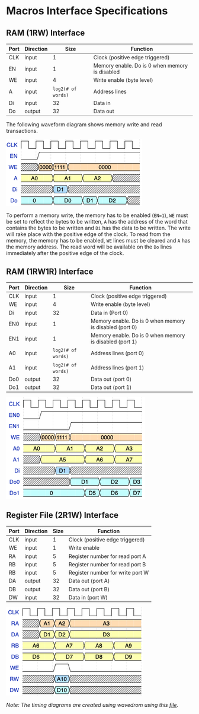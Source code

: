 # Macros Interface Specifications
## RAM (1RW) Interface
| Port  | Direction  | Size  | Function |
| ------------ | ------------ | ------------ |------------ |
| CLK | input  | 1  | Clock (positive edge triggered) |
| EN  | input | 1 | Memory enable. Do is 0 when memory is disabled |
| WE | input  |  4 | Write enable (byte level) |
| A | input  | `log2(# of words)` | Address lines |
| Di  | input  | 32  | Data in |
| Do  | output  | 32  | Data out |


The following waveform diagram shows memory write and read transactions. 

![Memory waveform](../img/ram_1rw_ifc.png)

To perform a memory write, the memory has to be enabled (`EN=1`), `WE` must be set to reflect the bytes to be written, `A` has the address of the word that contains the bytes to be written and `Di` has the data  to be written. The write will rake place with the positive edge of the clock. To read from the memory, the memory has to be enabled, `WE` lines must be cleared and `A` has the memory address. The read word will be available on the `Do` lines immediately after the positive edge of the clock.


## RAM (1RW1R) Interface
| Port  | Direction  | Size  | Function |
| ------------ | ------------ | ------------ |------------ |
| CLK | input  | 1  | Clock (positive edge triggered) |
| WE | input  |  4 | Write enable (byte level) |
| Di  | input  | 32  | Data in (Port 0) |
| EN0  | input | 1 | Memory enable. Do is 0 when memory is disabled (port 0)|
| EN1  | input | 1 | Memory enable. Do is 0 when memory is disabled (port 1)|
| A0 | input  | `log2(# of words)`  | Address lines (port 0) |
| A1 | input  | `log2(# of words)` | Address lines (port 1)|
| Do0  | output  | 32  | Data out (port 0)|
| Do1  | output  | 32  | Data out (port 1)|

![Memory waveform](../img/ram_1rw1r_ifc.png)


## Register File (2R1W) Interface
| Port  | Direction  | Size  | Function |
| ------------ | ------------ | ------------ |------------ |
| CLK | input  | 1  | Clock (positive edge triggered) |
| WE | input  |  1 | Write enable  |
| RA  | input  | 5  | Register number for read port A |
| RB  | input  | 5  | Register number for read port B |
| RB  | input  | 5  | Register number for write port W |
| DA  | output  | 32  | Data out (port A)|
| DB  | output  | 32  | Data out (port B)|
| DW  | input  | 32  | Data in (port W)|

![Memory waveform](../img/rf_2r1w_ifc.png)	

*Note: The timing diagrams are created using wavedrom using this [file](../img/ifc.json).*